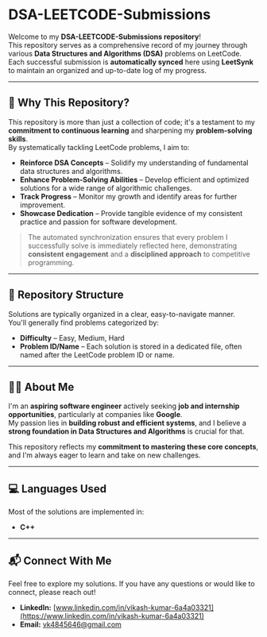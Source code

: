 # DSA-LEETCODE-Submissions

Welcome to my **DSA-LEETCODE-Submissions repository**!  
This repository serves as a comprehensive record of my journey through various **Data Structures and Algorithms (DSA)** problems on LeetCode.  
Each successful submission is **automatically synced** here using **LeetSynk** to maintain an organized and up-to-date log of my progress.

---

## 📌 Why This Repository?

This repository is more than just a collection of code; it's a testament to my **commitment to continuous learning** and sharpening my **problem-solving skills**.  
By systematically tackling LeetCode problems, I aim to:

- **Reinforce DSA Concepts** – Solidify my understanding of fundamental data structures and algorithms.
- **Enhance Problem-Solving Abilities** – Develop efficient and optimized solutions for a wide range of algorithmic challenges.
- **Track Progress** – Monitor my growth and identify areas for further improvement.
- **Showcase Dedication** – Provide tangible evidence of my consistent practice and passion for software development.

> The automated synchronization ensures that every problem I successfully solve is immediately reflected here, demonstrating **consistent engagement** and a **disciplined approach** to competitive programming.

---

## 📂 Repository Structure

Solutions are typically organized in a clear, easy-to-navigate manner.  
You'll generally find problems categorized by:

- **Difficulty** – Easy, Medium, Hard
- **Problem ID/Name** – Each solution is stored in a dedicated file, often named after the LeetCode problem ID or name.

---

## 👨‍💻 About Me

I'm an **aspiring software engineer** actively seeking **job and internship opportunities**, particularly at companies like **Google**.  
My passion lies in **building robust and efficient systems**, and I believe a **strong foundation in Data Structures and Algorithms** is crucial for that.

This repository reflects my **commitment to mastering these core concepts**, and I'm always eager to learn and take on new challenges.

---

## 💻 Languages Used

Most of the solutions are implemented in:

- **C++**

---

## 📬 Connect With Me

Feel free to explore my solutions. If you have any questions or would like to connect, please reach out!

- **LinkedIn:** [www.linkedin.com/in/vikash-kumar-6a4a03321](https://www.linkedin.com/in/vikash-kumar-6a4a03321)
- **Email:** [vk4845646@gmail.com](mailto:vk4845646@gmail.com)
